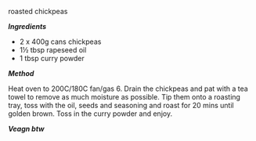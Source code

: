 roasted chickpeas

***Ingredients***

-   2 x 400g cans chickpeas
-   1½ tbsp rapeseed oil
-   1 tbsp curry powder

***Method***

Heat oven to 200C/180C fan/gas 6. Drain the chickpeas and pat with a tea towel to remove as much moisture as possible. Tip them onto a roasting tray, toss with the oil, seeds and seasoning and roast for 20 mins until golden brown. Toss in the curry powder and enjoy.

***Veagn btw***

